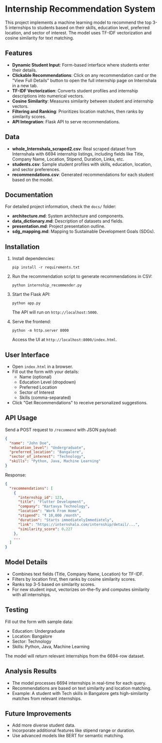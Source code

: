 # Internship Recommendation System

This project implements a machine learning model to recommend the top 3-5 internships to students based on their skills, education level, preferred location, and sector of interest. The model uses TF-IDF vectorization and cosine similarity for text matching.

## Features

- **Dynamic Student Input**: Form-based interface where students enter their details.
- **Clickable Recommendations**: Click on any recommendation card or the "View Full Details" button to open the full internship page on Internshala in a new tab.
- **TF-IDF Vectorization**: Converts student profiles and internship descriptions into numerical vectors.
- **Cosine Similarity**: Measures similarity between student and internship vectors.
- **Filtering and Ranking**: Prioritizes location matches, then ranks by similarity scores.
- **API Integration**: Flask API to serve recommendations.

## Data

- **whole_Internshala_scraped2.csv**: Real scraped dataset from Internshala with 6694 internship listings, including fields like Title, Company Name, Location, Stipend, Duration, Links, etc.
- **students.csv**: Sample student profiles with skills, education, location, and sector preferences.
- **recommendations.csv**: Generated recommendations for each student based on the model.

## Documentation

For detailed project information, check the `docs/` folder:
- **architecture.md**: System architecture and components.
- **data_dictionary.md**: Description of datasets and fields.
- **presentation.md**: Project presentation outline.
- **sdg_mapping.md**: Mapping to Sustainable Development Goals (SDGs).

## Installation

1. Install dependencies:
   ```
   pip install -r requirements.txt
   ```

2. Run the recommendation script to generate recommendations in CSV:
   ```
   python internship_recommender.py
   ```

3. Start the Flask API:
   ```
   python app.py
   ```
   The API will run on `http://localhost:5000`.

4. Serve the frontend:
   ```
   python -m http.server 8000
   ```
   Access the UI at `http://localhost:8000/index.html`.

## User Interface

- Open `index.html` in a browser.
- Fill out the form with your details:
  - Name (optional)
  - Education Level (dropdown)
  - Preferred Location
  - Sector of Interest
  - Skills (comma-separated)
- Click "Get Recommendations" to receive personalized suggestions.

## API Usage

Send a POST request to `/recommend` with JSON payload:
```json
{
  "name": "John Doe",
  "education_level": "Undergraduate",
  "preferred_location": "Bangalore",
  "sector_of_interest": "Technology",
  "skills": "Python, Java, Machine Learning"
}
```

Response:
```json
{
  "recommendations": [
    {
      "internship_id": 123,
      "title": "Flutter Development",
      "company": "Kartavya Technology",
      "location": "Work From Home",
      "stipend": "₹ 10,000 /month",
      "duration": "Starts immediatelyImmediately",
      "link": "https://internshala.com/internship/detail/...",
      "similarity_score": 0.227
    },
    ...
  ]
}
```

## Model Details

- Combines text fields (Title, Company Name, Location) for TF-IDF.
- Filters by location first, then ranks by cosine similarity scores.
- Ranks top 3-5 based on similarity scores.
- For new student input, vectorizes on-the-fly and computes similarity with all internships.

## Testing

Fill out the form with sample data:
- Education: Undergraduate
- Location: Bangalore
- Sector: Technology
- Skills: Python, Java, Machine Learning

The model will return relevant internships from the 6694-row dataset.

## Analysis Results

- The model processes 6694 internships in real-time for each query.
- Recommendations are based on text similarity and location matching.
- Example: A student with Tech skills in Bangalore gets high-similarity matches from relevant internships.

## Future Improvements

- Add more diverse student data.
- Incorporate additional features like stipend range or duration.
- Use advanced models like BERT for semantic matching.

